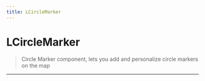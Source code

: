 ```yaml
---
title: LCircleMarker
---
```


# LCircleMarker

> Circle Marker component, lets you add and personalize circle markers on the map

---
